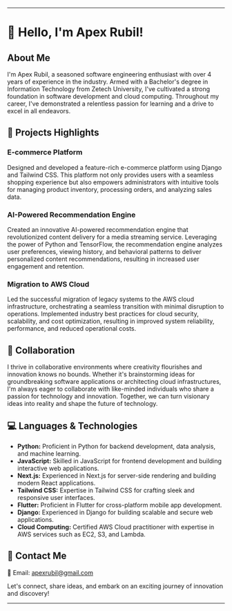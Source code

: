 
---

# 👋 Hello, I'm Apex Rubil!

## About Me

I'm Apex Rubil, a seasoned software engineering enthusiast with over 4 years of experience in the industry. Armed with a Bachelor's degree in Information Technology from Zetech University, I've cultivated a strong foundation in software development and cloud computing. Throughout my career, I've demonstrated a relentless passion for learning and a drive to excel in all endeavors.


## 💼 Projects Highlights

### E-commerce Platform
Designed and developed a feature-rich e-commerce platform using Django and Tailwind CSS. This platform not only provides users with a seamless shopping experience but also empowers administrators with intuitive tools for managing product inventory, processing orders, and analyzing sales data.

### AI-Powered Recommendation Engine
Created an innovative AI-powered recommendation engine that revolutionized content delivery for a media streaming service. Leveraging the power of Python and TensorFlow, the recommendation engine analyzes user preferences, viewing history, and behavioral patterns to deliver personalized content recommendations, resulting in increased user engagement and retention.

### Migration to AWS Cloud
Led the successful migration of legacy systems to the AWS cloud infrastructure, orchestrating a seamless transition with minimal disruption to operations. Implemented industry best practices for cloud security, scalability, and cost optimization, resulting in improved system reliability, performance, and reduced operational costs.

## 💼 Collaboration

I thrive in collaborative environments where creativity flourishes and innovation knows no bounds. Whether it's brainstorming ideas for groundbreaking software applications or architecting cloud infrastructures, I'm always eager to collaborate with like-minded individuals who share a passion for technology and innovation. Together, we can turn visionary ideas into reality and shape the future of technology.

## 💻 Languages & Technologies
- **Python:** Proficient in Python for backend development, data analysis, and machine learning.
- **JavaScript:** Skilled in JavaScript for frontend development and building interactive web applications.
- **Next.js:** Experienced in Next.js for server-side rendering and building modern React applications.
- **Tailwind CSS:** Expertise in Tailwind CSS for crafting sleek and responsive user interfaces.
- **Flutter:** Proficient in Flutter for cross-platform mobile app development.
- **Django:** Experienced in Django for building scalable and secure web applications.
- **Cloud Computing:** Certified AWS Cloud practitioner with expertise in AWS services such as EC2, S3, and Lambda.

## 📧 Contact Me

📩 Email: apexrubil@gmail.com

Let's connect, share ideas, and embark on an exciting journey of innovation and discovery!
_ _ _
